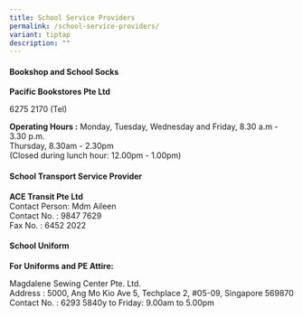```yaml
---
title: School Service Providers
permalink: /school-service-providers/
variant: tiptap
description: ""
---
```

<h4>Bookshop and School Socks</h4>
<p><strong>Pacific Bookstores Pte Ltd</strong>
</p>
<p>6275 2170 (Tel)</p>
<p><strong>Operating Hours :</strong> Monday, Tuesday, Wednesday and Friday,
8.30 a.m - 3.30 p.m.
<br>Thursday, 8.30am - 2.30pm
<br>(Closed during lunch hour: 12.00pm - 1.00pm)</p>
<h4>School Transport Service Provider</h4>
<p><strong>ACE Transit Pte Ltd</strong>
<br>Contact Person: Mdm Aileen
<br>Contact No. : 9847 7629
<br>Fax No. : 6452 2022</p>
<h4>School Uniform</h4>
<p><strong>For Uniforms and PE Attire:</strong>
</p>
<p>Magdalene Sewing Center Pte. Ltd.
<br>Address : 5000, Ang Mo Kio Ave 5, Techplace 2, #05-09, Singapore 569870
<br>Contact No. : 6293 5840y to Friday: 9.00am to 5.00pm</p>